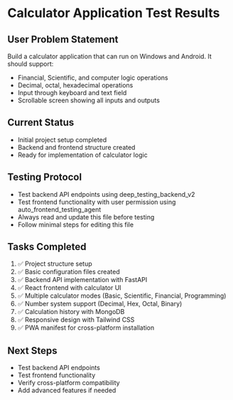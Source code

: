 # Calculator Application Test Results

## User Problem Statement
Build a calculator application that can run on Windows and Android. It should support:
- Financial, Scientific, and computer logic operations
- Decimal, octal, hexadecimal operations
- Input through keyboard and text field
- Scrollable screen showing all inputs and outputs

## Current Status
- Initial project setup completed
- Backend and frontend structure created
- Ready for implementation of calculator logic

## Testing Protocol
- Test backend API endpoints using deep_testing_backend_v2
- Test frontend functionality with user permission using auto_frontend_testing_agent
- Always read and update this file before testing
- Follow minimal steps for editing this file

## Tasks Completed
1. ✅ Project structure setup
2. ✅ Basic configuration files created
3. ✅ Backend API implementation with FastAPI
4. ✅ React frontend with calculator UI
5. ✅ Multiple calculator modes (Basic, Scientific, Financial, Programming)
6. ✅ Number system support (Decimal, Hex, Octal, Binary)
7. ✅ Calculation history with MongoDB
8. ✅ Responsive design with Tailwind CSS
9. ✅ PWA manifest for cross-platform installation

## Next Steps
- Test backend API endpoints
- Test frontend functionality
- Verify cross-platform compatibility
- Add advanced features if needed